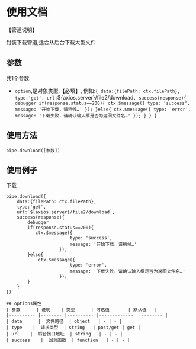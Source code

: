 # 使用文档

【管道说明】

封装下载管道,适合从后台下载大型文件

## 参数
共1个参数:
- `option`,是对象类型,【必填】,
例如:`{
    data:{filePath: ctx.filePath},
    type:'get',
    url:`${axios.server}/file2/download`,
    success(response){
        debugger
        if(response.status==200){
           ctx.$message({
                        type: 'success',
                        message: '开始下载，请稍候…'
                    });
        }else{
            ctx.$message({
                        type: 'error',
                        message: '下载失败，请确认输入框是否为返回文件名…'
                    });
        }
    }
}`

## 使用方法

```
pipe.download([参数])
```

## 使用例子

下载
```
pipe.download({
    data:{filePath: ctx.filePath},
    type:'get',
    url:`${axios.server}/file2/download`,
    success(response){
        debugger
        if(response.status==200){
           ctx.$message({
                        type: 'success',
                        message: '开始下载，请稍候…'
                    });
        }else{
            ctx.$message({
                        type: 'error',
                        message: '下载失败，请确认输入框是否为返回文件名…'
                    });
        }
    }
})

## options属性
| 参数      | 说明    | 类型      | 可选值       | 默认值   |
|---------- |-------- |---------- |-------------  |-------- |
| data      |  文件路径  | object   | - | - |
| type    |  请求类型  | string   | post/get | get |
| url    |  后台接口地址  | string   | - | - |
| success    |  回调函数  | function   | - | - |

